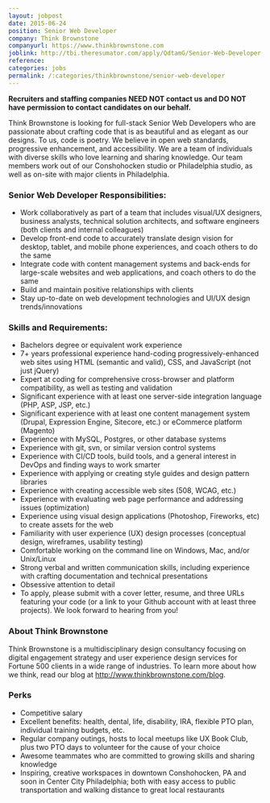 ```yaml
---
layout: jobpost
date: 2015-06-24
position: Senior Web Developer
company: Think Brownstone
companyurl: https://www.thinkbrownstone.com
joblink: http://tbi.theresumator.com/apply/QdtamG/Senior-Web-Developer.html
reference:
categories: jobs
permalink: /:categories/thinkbrownstone/senior-web-developer
---
```


**Recruiters and staffing companies NEED NOT contact us and DO NOT have permission to contact candidates on our behalf.**

Think Brownstone is looking for full-stack Senior Web Developers who are passionate about crafting code that is as beautiful and as elegant as our designs. To us, code is poetry. We believe in open web standards, progressive enhancement, and accessibility. We are a team of individuals with diverse skills who love learning and sharing knowledge. Our team members work out of our Conshohocken studio or Philadelphia studio, as well as on-site with major clients in Philadelphia.

### Senior Web Developer Responsibilities:
* Work collaboratively as part of a team that includes visual/UX designers, business analysts, technical solution architects, and software engineers (both clients and internal colleagues)
* Develop front-end code to accurately translate design vision for desktop, tablet, and mobile phone experiences, and coach others to do the same
* Integrate code with content management systems and back-ends for large-scale websites and web applications, and coach others to do the same
* Build and maintain positive relationships with clients
* Stay up-to-date on web development technologies and UI/UX design trends/innovations

### Skills and Requirements:
* Bachelors degree or equivalent work experience
* 7+ years professional experience hand-coding progressively-enhanced web sites using HTML (semantic and valid), CSS, and JavaScript (not just jQuery)
* Expert at coding for comprehensive cross-browser and platform compatibility, as well as testing and validation
* Significant experience with at least one server-side integration language (PHP, ASP, JSP, etc.)
* Significant experience with at least one content management system (Drupal, Expression Engine, Sitecore, etc.) or eCommerce platform (Magento)
* Experience with MySQL, Postgres, or other database systems
* Experience with git, svn, or similar version control systems
* Experience with CI/CD tools, build tools, and a general interest in DevOps and finding ways to work smarter
* Experience with applying or creating style guides and design pattern libraries
* Experience with creating accessible web sites (508, WCAG, etc.)
* Experience with evaluating web page performance and addressing issues (optimization)
* Experience using visual design applications (Photoshop, Fireworks, etc) to create assets for the web
* Familiarity with user experience (UX) design processes (conceptual design, wireframes, usability testing)
* Comfortable working on the command line on Windows, Mac, and/or Unix/Linux
* Strong verbal and written communication skills, including experience with crafting documentation and technical presentations
* Obsessive attention to detail
* To apply, please submit with a cover letter, resume, and three URLs featuring your code (or a link to your Github account with at least three projects). We look forward to hearing from you!

### About Think Brownstone
Think Brownstone is a multidisciplinary design consultancy focusing on digital engagement strategy and user experience design services for Fortune 500 clients in a wide range of industries. To learn more about how we think, read our blog at <a href="http://www.thinkbrownstone.com/blog" target="_blank">http://www.thinkbrownstone.com/blog</a>.

### Perks
* Competitive salary
* Excellent benefits: health, dental, life, disability, IRA, flexible PTO plan, individual training budgets, etc.
* Regular company outings, hosts to local meetups like UX Book Club, plus two PTO days to volunteer for the cause of your choice
* Awesome teammates who are committed to growing skills and sharing knowledge
* Inspiring, creative workspaces in downtown Conshohocken, PA and soon in Center City Philadelphia; both with easy access to public transportation and walking distance to great local restaurants